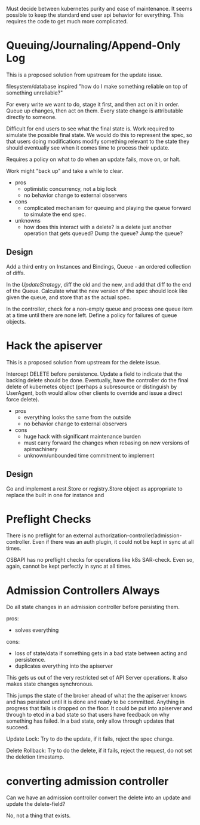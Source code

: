 Must decide between kubernetes purity and ease of maintenance.
It seems possible to keep the standard end user api behavior for everything.
This requires the code to get much more complicated.

# Queuing/Journaling/Append-Only Log

This is a proposed solution from upstream for the update issue.

filesystem/database inspired "how do I make something reliable on top
of something unreliable?"

For every write we want to do, stage it first, and then act on it in
order. Queue up changes, then act on them. Every state change is
attributable directly to someone.

Difficult for end users to see what the final state is.  Work required
to simulate the possible final state. We would do this to represent
the spec, so that users doing modifications modify something relevant
to the state they should eventually see when it comes time to process
their update.

Requires a policy on what to do when an update fails, move on, or
halt. 

Work might "back up" and take a while to clear.

 - pros
   - optimistic concurrency, not a big lock
   - no behavior change to external observers
 - cons
   - complicated mechanism for queuing and playing the queue forward
     to simulate the end spec.
 - unknowns
   - how does this interact with a delete? is a delete just another
     operation that gets queued? Dump the queue? Jump the queue?

## Design
Add a third entry on Instances and Bindings, Queue - an ordered collection of
diffs.

In the *UpdateStrategy*, diff the old and the new, and add that diff to the end
of the Queue. Calculate what the new version of the spec should look like given
the queue, and store that as the actual spec.

In the controller, check for a non-empty queue and process one queue item at a
time until there are none left. Define a policy for failures of queue objects.

# Hack the apiserver

This is a proposed solution from upstream for the delete issue. 

Intercept DELETE before persistence. Update a field to indicate that
the backing delete should be done. Eventually, have the controller do
the final delete of kubernetes object (perhaps a subresource or
distinguish by UserAgent, both would allow other clients to override
and issue a direct force delete). 

 - pros
   - everything looks the same from the outside
   - no behavior change to external observers
 - cons
   - huge hack with significant maintenance burden
   - must carry forward the changes when rebasing on new versions of apimachinery
   - unknown/unbounded time commitment to implement

## Design

Go and implement a rest.Store or registry.Store object as appropriate to replace
the built in one for instance and 

# Preflight Checks

There is no preflight for an external
authorization-controller/admission-controller. Even if there was an
auth plugin, it could not be kept in sync at all times.

OSBAPI has no preflight checks for operations like k8s SAR-check. Even
so, again, cannot be kept perfectly in sync at all times.

# Admission Controllers Always

Do all state changes in an admission controller before persisting them.

pros:
 - solves everything

cons:
 - loss of state/data if something gets in a bad state between acting and persistence. 
 - duplicates everything into the apiserver
 
This gets us out of the very restricted set of API Server operations.
It also makes state changes synchronous.

This jumps the state of the broker ahead of what the the apiserver
knows and has persisted until it is done and ready to be committed.
Anything in progress that fails is dropped on the floor. It could be
put into apiserver and through to etcd in a bad state so that users
have feedback on why something has failed. In a bad state, only allow
through updates that succeed.

Update Lock: Try to do the update, if it fails, reject the spec
change.

Delete Rollback: Try to do the delete, if it fails, reject the
request, do not set the deletion timestamp.


# converting admission controller

Can we have an admission controller convert the delete into an update and update the delete-field?

No, not a thing that exists.
